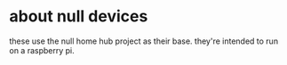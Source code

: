 # about null devices

these use the null home hub project as their base. they're intended to run on a raspberry pi.